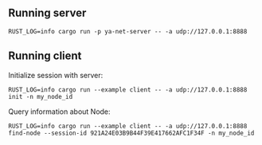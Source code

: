 ## Running server

`RUST_LOG=info cargo run -p ya-net-server -- -a udp://127.0.0.1:8888`

## Running client

Initialize session with server:

`RUST_LOG=info cargo run --example client -- -a udp://127.0.0.1:8888 init -n my_node_id`

Query information about Node:

`RUST_LOG=info cargo run --example client -- -a udp://127.0.0.1:8888 find-node --session-id 921A24E03B9B44F39E417662AFC1F34F -n my_node_id`
